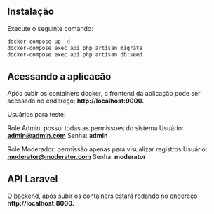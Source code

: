 ## Instalação

Execute o seguinte comando:

```bash
docker-compose up -d
docker-compose exec api php artisan migrate
docker-compose exec api php artisan db:seed
```


## Acessando a aplicacão
Após subir os containers docker, o frontend da aplicação pode ser acessado no endereço: <b>http://localhost:9000.</b>

Usuários para teste:

Role Admin: possui todas as permissoes do sistema
Usuário: <b>admin@admin.com</b>
Senha: <b>admin</b>

Role Moderador: permissão apenas para visualizar registros
Usuário: <b>moderator@moderator.com</b>
Senha: <b>moderator</b>


## API Laravel
O backend, após subir os containers estará rodando no endereço <b>http://localhost:8000.</b>

